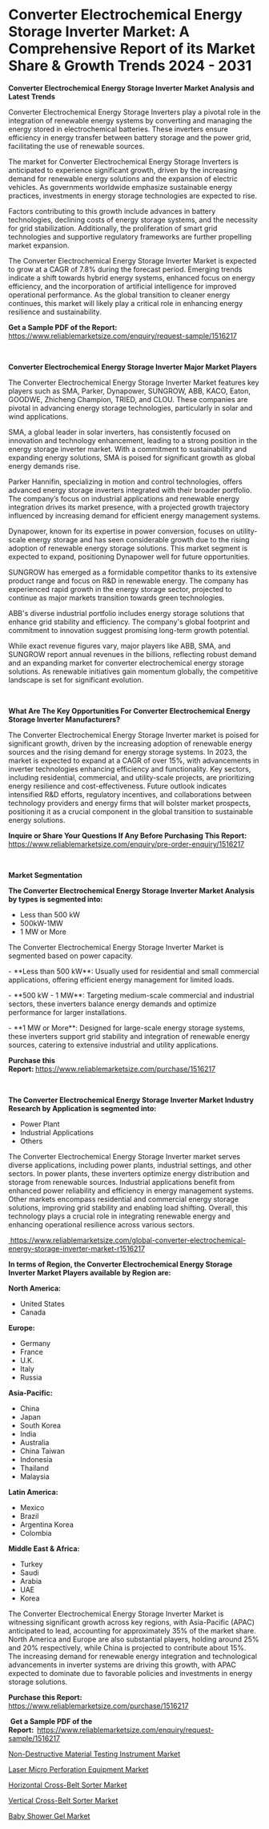 <p><h1>Converter Electrochemical Energy Storage Inverter Market: A Comprehensive Report of its Market Share & Growth Trends 2024 - 2031</h1></p><p><strong>Converter Electrochemical Energy Storage Inverter Market Analysis and Latest Trends</strong></p>
<p><p>Converter Electrochemical Energy Storage Inverters play a pivotal role in the integration of renewable energy systems by converting and managing the energy stored in electrochemical batteries. These inverters ensure efficiency in energy transfer between battery storage and the power grid, facilitating the use of renewable sources.</p><p>The market for Converter Electrochemical Energy Storage Inverters is anticipated to experience significant growth, driven by the increasing demand for renewable energy solutions and the expansion of electric vehicles. As governments worldwide emphasize sustainable energy practices, investments in energy storage technologies are expected to rise.</p><p>Factors contributing to this growth include advances in battery technologies, declining costs of energy storage systems, and the necessity for grid stabilization. Additionally, the proliferation of smart grid technologies and supportive regulatory frameworks are further propelling market expansion.</p><p>The Converter Electrochemical Energy Storage Inverter Market is expected to grow at a CAGR of 7.8% during the forecast period. Emerging trends indicate a shift towards hybrid energy systems, enhanced focus on energy efficiency, and the incorporation of artificial intelligence for improved operational performance. As the global transition to cleaner energy continues, this market will likely play a critical role in enhancing energy resilience and sustainability.</p></p>
<p><strong>Get a Sample PDF of the Report:&nbsp;</strong> <a href="https://www.reliablemarketsize.com/enquiry/request-sample/1516217?utm_campaign=1133&utm_medium=2&utm_source=Github&utm_content=ia&utm_term=27102024&utm_id=converter-electrochemical-energy-storage-inverter">https://www.reliablemarketsize.com/enquiry/request-sample/1516217</a></p>
<p>&nbsp;</p>
<p><strong>Converter Electrochemical Energy Storage Inverter Major Market Players</strong></p>
<p><p>The Converter Electrochemical Energy Storage Inverter Market features key players such as SMA, Parker, Dynapower, SUNGROW, ABB, KACO, Eaton, GOODWE, Zhicheng Champion, TRIED, and CLOU. These companies are pivotal in advancing energy storage technologies, particularly in solar and wind applications.</p><p>SMA, a global leader in solar inverters, has consistently focused on innovation and technology enhancement, leading to a strong position in the energy storage inverter market. With a commitment to sustainability and expanding energy solutions, SMA is poised for significant growth as global energy demands rise.</p><p>Parker Hannifin, specializing in motion and control technologies, offers advanced energy storage inverters integrated with their broader portfolio. The company’s focus on industrial applications and renewable energy integration drives its market presence, with a projected growth trajectory influenced by increasing demand for efficient energy management systems.</p><p>Dynapower, known for its expertise in power conversion, focuses on utility-scale energy storage and has seen considerable growth due to the rising adoption of renewable energy storage solutions. This market segment is expected to expand, positioning Dynapower well for future opportunities.</p><p>SUNGROW has emerged as a formidable competitor thanks to its extensive product range and focus on R&D in renewable energy. The company has experienced rapid growth in the energy storage sector, projected to continue as major markets transition towards green technologies.</p><p>ABB's diverse industrial portfolio includes energy storage solutions that enhance grid stability and efficiency. The company's global footprint and commitment to innovation suggest promising long-term growth potential.</p><p>While exact revenue figures vary, major players like ABB, SMA, and SUNGROW report annual revenues in the billions, reflecting robust demand and an expanding market for converter electrochemical energy storage solutions. As renewable initiatives gain momentum globally, the competitive landscape is set for significant evolution.</p></p>
<p>&nbsp;</p>
<p><strong>What Are The Key Opportunities For Converter Electrochemical Energy Storage Inverter Manufacturers?</strong></p>
<p><p>The Converter Electrochemical Energy Storage Inverter market is poised for significant growth, driven by the increasing adoption of renewable energy sources and the rising demand for energy storage systems. In 2023, the market is expected to expand at a CAGR of over 15%, with advancements in inverter technologies enhancing efficiency and functionality. Key sectors, including residential, commercial, and utility-scale projects, are prioritizing energy resilience and cost-effectiveness. Future outlook indicates intensified R&D efforts, regulatory incentives, and collaborations between technology providers and energy firms that will bolster market prospects, positioning it as a crucial component in the global transition to sustainable energy solutions.</p></p>
<p><strong>Inquire or Share Your Questions If Any Before Purchasing This Report:</strong> <a href="https://www.reliablemarketsize.com/enquiry/pre-order-enquiry/1516217?utm_campaign=1133&utm_medium=2&utm_source=Github&utm_content=ia&utm_term=27102024&utm_id=converter-electrochemical-energy-storage-inverter">https://www.reliablemarketsize.com/enquiry/pre-order-enquiry/1516217</a></p>
<p>&nbsp;</p>
<p><strong>Market Segmentation</strong></p>
<p><strong>The Converter Electrochemical Energy Storage Inverter Market Analysis by types is segmented into:</strong></p>
<p><ul><li>Less than 500 kW</li><li>500kW-1MW</li><li>1 MW or More</li></ul></p>
<p><p>The Converter Electrochemical Energy Storage Inverter Market is segmented based on power capacity. </p><p>- **Less than 500 kW**: Usually used for residential and small commercial applications, offering efficient energy management for limited loads.</p><p>- **500 kW - 1 MW**: Targeting medium-scale commercial and industrial sectors, these inverters balance energy demands and optimize performance for larger installations.</p><p>- **1 MW or More**: Designed for large-scale energy storage systems, these inverters support grid stability and integration of renewable energy sources, catering to extensive industrial and utility applications.</p></p>
<p><strong>Purchase this Report:&nbsp;</strong><a href="https://www.reliablemarketsize.com/purchase/1516217?utm_campaign=1133&utm_medium=2&utm_source=Github&utm_content=ia&utm_term=27102024&utm_id=converter-electrochemical-energy-storage-inverter">https://www.reliablemarketsize.com/purchase/1516217</a></p>
<p>&nbsp;</p>
<p><strong>The Converter Electrochemical Energy Storage Inverter Market Industry Research by Application is segmented into:</strong></p>
<p><ul><li>Power Plant</li><li>Industrial Applications</li><li>Others</li></ul></p>
<p><p>The Converter Electrochemical Energy Storage Inverter market serves diverse applications, including power plants, industrial settings, and other sectors. In power plants, these inverters optimize energy distribution and storage from renewable sources. Industrial applications benefit from enhanced power reliability and efficiency in energy management systems. Other markets encompass residential and commercial energy storage solutions, improving grid stability and enabling load shifting. Overall, this technology plays a crucial role in integrating renewable energy and enhancing operational resilience across various sectors.</p></p>
<p><a href="https://www.reliablemarketsize.com/global-converter-electrochemical-energy-storage-inverter-market-r1516217?utm_campaign=1133&utm_medium=2&utm_source=Github&utm_content=ia&utm_term=27102024&utm_id=converter-electrochemical-energy-storage-inverter">&nbsp;https://www.reliablemarketsize.com/global-converter-electrochemical-energy-storage-inverter-market-r1516217</a></p>
<p><strong>In terms of Region, the Converter Electrochemical Energy Storage Inverter Market Players available by Region are:</strong></p>
<p>
    <p> <strong> North America: </strong>
        <ul>
            <li>United States</li>
            <li>Canada</li>
        </ul>
        </p> 
    <p> <strong> Europe: </strong>
        <ul>
            <li>Germany</li>
            <li>France</li>
            <li>U.K.</li>
            <li>Italy</li>
            <li>Russia</li>
        </ul>
        </p> 
    <p> <strong> Asia-Pacific: </strong>
        <ul>
            <li>China</li>
            <li>Japan</li>
            <li>South Korea</li>
            <li>India</li>
            <li>Australia</li>
            <li>China Taiwan</li>
            <li>Indonesia</li>
            <li>Thailand</li>
            <li>Malaysia</li>
        </ul>
        </p> 
    <p> <strong> Latin America: </strong>
        <ul>
            <li>Mexico</li>
            <li>Brazil</li>
            <li>Argentina Korea</li>
            <li>Colombia</li>
        </ul>
        </p> 
    <p> <strong> Middle East & Africa: </strong>
        <ul>
            <li>Turkey</li>
            <li>Saudi</li>
            <li>Arabia</li>
            <li>UAE</li>
            <li>Korea</li>
        </ul>
    </p>
    </p>
<p><p>The Converter Electrochemical Energy Storage Inverter Market is witnessing significant growth across key regions, with Asia-Pacific (APAC) anticipated to lead, accounting for approximately 35% of the market share. North America and Europe are also substantial players, holding around 25% and 20% respectively, while China is projected to contribute about 15%. The increasing demand for renewable energy integration and technological advancements in inverter systems are driving this growth, with APAC expected to dominate due to favorable policies and investments in energy storage solutions.</p></p>
<p><strong>Purchase this Report: </strong><a href="https://www.reliablemarketsize.com/purchase/1516217?utm_campaign=1133&utm_medium=2&utm_source=Github&utm_content=ia&utm_term=27102024&utm_id=converter-electrochemical-energy-storage-inverter">https://www.reliablemarketsize.com/purchase/1516217</a></p>
<p>&nbsp;<strong>Get a Sample PDF of the Report:&nbsp;&nbsp;</strong><a href="https://www.reliablemarketsize.com/enquiry/request-sample/1516217?utm_campaign=1133&utm_medium=2&utm_source=Github&utm_content=ia&utm_term=27102024&utm_id=converter-electrochemical-energy-storage-inverter">https://www.reliablemarketsize.com/enquiry/request-sample/1516217</a></p>
<p><strong></strong></p>
<p><p><a href="https://issuu.com/reportprime-2/docs/non-destructive-material-testing-in_e56a7e9d36459f?utm_campaign=1133&utm_medium=2&utm_source=Github&utm_content=ia&utm_term=27102024&utm_id=converter-electrochemical-energy-storage-inverter">Non-Destructive Material Testing Instrument Market</a></p><p><a href="https://issuu.com/reportprime-2/docs/laser-micro-perforation-equipment-m_4b9019ed66c258?utm_campaign=1133&utm_medium=2&utm_source=Github&utm_content=ia&utm_term=27102024&utm_id=converter-electrochemical-energy-storage-inverter">Laser Micro Perforation Equipment Market</a></p><p><a href="https://www.linkedin.com/pulse/global-horizontal-cross-belt-sorter-market-exploring-share-furle?trk=public_post_embed_feed-article-content&utm_campaign=1133&utm_medium=2&utm_source=Github&utm_content=ia&utm_term=27102024&utm_id=converter-electrochemical-energy-storage-inverter">Horizontal Cross-Belt Sorter Market</a></p><p><a href="https://www.linkedin.com/pulse/vertical-cross-belt-sorter-market-transformation-comparative-fherc?utm_campaign=1133&utm_medium=2&utm_source=Github&utm_content=ia&utm_term=27102024&utm_id=converter-electrochemical-energy-storage-inverter">Vertical Cross-Belt Sorter Market</a></p><p><a href="https://github.com/rosalee3esue/Market-Research-Report-List-1/blob/main/baby-shower-gel-market.md?utm_campaign=1133&utm_medium=2&utm_source=Github&utm_content=ia&utm_term=27102024&utm_id=converter-electrochemical-energy-storage-inverter">Baby Shower Gel Market</a></p></p>